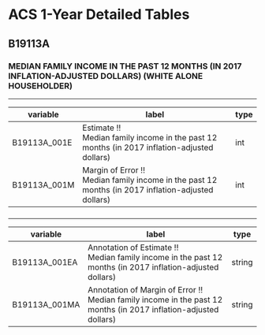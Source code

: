 # ACS 1-Year Detailed Tables

## B19113A

### MEDIAN FAMILY INCOME IN THE PAST 12 MONTHS (IN 2017 INFLATION-ADJUSTED DOLLARS) (WHITE ALONE HOUSEHOLDER)

___

| variable | label | type |
| ----- | ----- | ----- |
| B19113A_001E | Estimate !!<br>Median family income in the past 12 months (in 2017 inflation-adjusted dollars) | int |
| B19113A_001M | Margin of Error !!<br>Median family income in the past 12 months (in 2017 inflation-adjusted dollars) | int |
### 

___

| variable | label | type |
| ----- | ----- | ----- |
| B19113A_001EA | Annotation of Estimate !!<br>Median family income in the past 12 months (in 2017 inflation-adjusted dollars) | string |
| B19113A_001MA | Annotation of Margin of Error !!<br>Median family income in the past 12 months (in 2017 inflation-adjusted dollars) | string |

